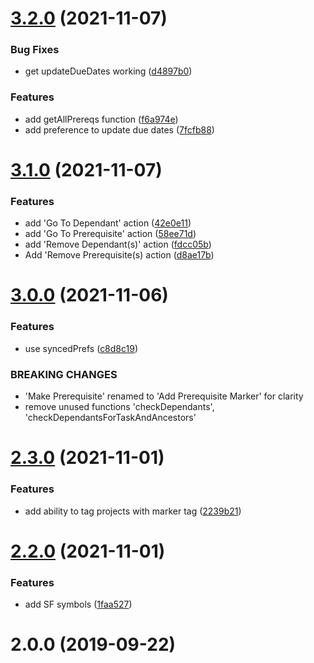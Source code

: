 # [3.2.0](https://github.com/ksalzke/dependency-omnifocus-plugin/compare/v3.1.0...v3.2.0) (2021-11-07)


### Bug Fixes

* get updateDueDates working ([d4897b0](https://github.com/ksalzke/dependency-omnifocus-plugin/commit/d4897b06bf8b4a607020780edc9d2d3d4ea45f8e))


### Features

* add getAllPrereqs function ([f6a974e](https://github.com/ksalzke/dependency-omnifocus-plugin/commit/f6a974eddd4602672714599f3ef38394b5e49b85))
* add preference to update due dates ([7fcfb88](https://github.com/ksalzke/dependency-omnifocus-plugin/commit/7fcfb88cf86a66271826c218542fecc720f0fcc8))



# [3.1.0](https://github.com/ksalzke/dependency-omnifocus-plugin/compare/v3.0.0...v3.1.0) (2021-11-07)


### Features

* add 'Go To Dependant' action ([42e0e11](https://github.com/ksalzke/dependency-omnifocus-plugin/commit/42e0e11b45ebc778f196e38ce03c5d25b954dada))
* add 'Go To Prerequisite' action ([58ee71d](https://github.com/ksalzke/dependency-omnifocus-plugin/commit/58ee71d864b8ac3454e520968bf7003cea448cdf))
* add 'Remove Dependant(s)' action ([fdcc05b](https://github.com/ksalzke/dependency-omnifocus-plugin/commit/fdcc05bc8739fd0df6e67d8e2f4ce8fe1af94596))
* Add 'Remove Prerequisite(s) action ([d8ae17b](https://github.com/ksalzke/dependency-omnifocus-plugin/commit/d8ae17b0f6180c0da3e4f8b89189a30574d690a1))



# [3.0.0](https://github.com/ksalzke/dependency-omnifocus-plugin/compare/v2.3.0...v3.0.0) (2021-11-06)


### Features

* use syncedPrefs ([c8d8c19](https://github.com/ksalzke/dependency-omnifocus-plugin/commit/c8d8c19cd64f68019f634f6e12d2980a5cdd65a1))


### BREAKING CHANGES

* 'Make Prerequisite' renamed to 'Add Prerequisite Marker' for clarity
* remove unused functions 'checkDependants', 'checkDependantsForTaskAndAncestors'



# [2.3.0](https://github.com/ksalzke/dependency-omnifocus-plugin/compare/v2.2.0...v2.3.0) (2021-11-01)


### Features

* add ability to tag projects with marker tag ([2239b21](https://github.com/ksalzke/dependency-omnifocus-plugin/commit/2239b21357a31ffca53b609fdc6bc2a15383659c))



# [2.2.0](https://github.com/ksalzke/dependency-omnifocus-plugin/compare/v2.0.0...v2.2.0) (2021-11-01)


### Features

* add SF symbols ([1faa527](https://github.com/ksalzke/dependency-omnifocus-plugin/commit/1faa5279fc7e04845f5784fcd166b6941970db89))



# 2.0.0 (2019-09-22)



